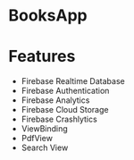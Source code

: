 # BooksApp

# Features
- Firebase Realtime Database
- Firebase Authentication
- Firebase Analytics
- Firebase Cloud Storage
- Firebase Crashlytics
- ViewBinding
- PdfView
- Search View
